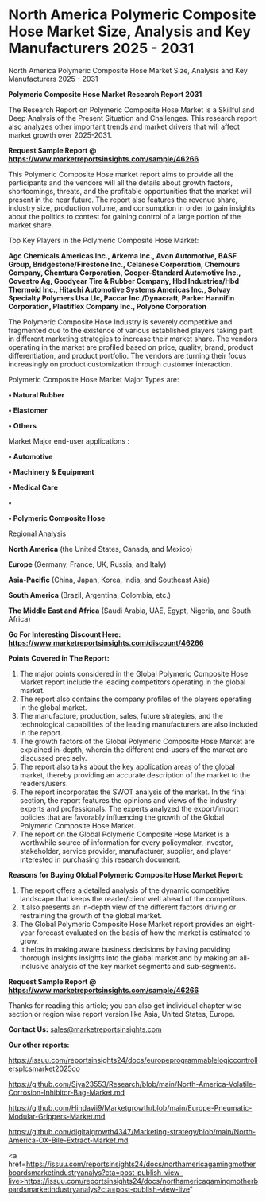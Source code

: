 # North America Polymeric Composite Hose Market Size, Analysis and Key Manufacturers 2025 - 2031
North America Polymeric Composite Hose Market Size, Analysis and Key Manufacturers 2025 - 2031

<strong>Polymeric Composite Hose Market Research Report 2031</strong>

The Research Report on Polymeric Composite Hose Market is a Skillful and Deep Analysis of the Present Situation and Challenges. This research report also analyzes other important trends and market drivers that will affect market growth over 2025-2031.

<strong>Request Sample Report @ <a href=https://www.marketreportsinsights.com/sample/46266>https://www.marketreportsinsights.com/sample/46266</a></strong>

This Polymeric Composite Hose market report aims to provide all the participants and the vendors will all the details about growth factors, shortcomings, threats, and the profitable opportunities that the market will present in the near future. The report also features the revenue share, industry size, production volume, and consumption in order to gain insights about the politics to contest for gaining control of a large portion of the market share.

Top Key Players in the Polymeric Composite Hose Market:

<strong>Agc Chemicals Americas Inc., Arkema Inc., Avon Automotive, BASF Group, Bridgestone/Firestone Inc., Celanese Corporation, Chemours Company, Chemtura Corporation, Cooper-Standard Automotive Inc., Covestro Ag, Goodyear Tire & Rubber Company, Hbd Industries/Hbd Thermoid Inc., Hitachi Automotive Systems Americas Inc., Solvay Specialty Polymers Usa Llc, Paccar Inc./Dynacraft, Parker Hannifin Corporation, Plastiflex Company Inc., Polyone Corporation</strong>

The Polymeric Composite Hose Industry is severely competitive and fragmented due to the existence of various established players taking part in different marketing strategies to increase their market share. The vendors operating in the market are profiled based on price, quality, brand, product differentiation, and product portfolio. The vendors are turning their focus increasingly on product customization through customer interaction.

Polymeric Composite Hose Market Major Types are:

<strong>•  Natural Rubber

•  Elastomer

•  Others</strong>

Market Major end-user applications :

<strong>•  Automotive

•  Machinery & Equipment

•  Medical Care

•  

•  Polymeric Composite Hose</strong>

Regional Analysis

</u><strong><b>North America</b></strong> (the United States, Canada, and Mexico)

<strong><b>Europe </b></strong>(Germany, France, UK, Russia, and Italy)

<strong><b>Asia-Pacific</b></strong> (China, Japan, Korea, India, and Southeast Asia)

<strong><b>South America</b></strong> (Brazil, Argentina, Colombia, etc.)

<strong><b>The Middle East and Africa</b></strong> (Saudi Arabia, UAE, Egypt, Nigeria, and South Africa)

<strong>Go For Interesting Discount Here: <a href=https://www.marketreportsinsights.com/discount/46266>https://www.marketreportsinsights.com/discount/46266</a></strong>

<strong>Points Covered in The Report:</strong>
<ol>
  <li>The major points considered in the Global Polymeric Composite Hose Market report include the leading competitors operating in the global market.</li>
  <li>The report also contains the company profiles of the players operating in the global market.</li>
  <li>The manufacture, production, sales, future strategies, and the technological capabilities of the leading manufacturers are also included in the report.</li>
  <li>The growth factors of the Global Polymeric Composite Hose Market are explained in-depth, wherein the different end-users of the market are discussed precisely.</li>
  <li>The report also talks about the key application areas of the global market, thereby providing an accurate description of the market to the readers/users.</li>
  <li>The report incorporates the SWOT analysis of the market. In the final section, the report features the opinions and views of the industry experts and professionals. The experts analyzed the export/import policies that are favorably influencing the growth of the Global Polymeric Composite Hose Market.</li>
  <li>The report on the Global Polymeric Composite Hose Market is a worthwhile source of information for every policymaker, investor, stakeholder, service provider, manufacturer, supplier, and player interested in purchasing this research document.</li>
</ol>
<strong>Reasons for Buying Global Polymeric Composite Hose Market Report:</strong>

<ol>
  <li>The report offers a detailed analysis of the dynamic competitive landscape that keeps the reader/client well ahead of the competitors.</li>
  <li>It also presents an in-depth view of the different factors driving or restraining the growth of the global market.</li>
  <li>The Global Polymeric Composite Hose Market report provides an eight-year forecast evaluated on the basis of how the market is estimated to grow.</li>
  <li>It helps in making aware business decisions by having providing thorough insights insights into the global market and by making an all-inclusive analysis of the key market segments and sub-segments.</li>
</ol>
<strong>Request Sample Report @ <a href=https://www.marketreportsinsights.com/sample/46266>https://www.marketreportsinsights.com/sample/46266</a></strong>


Thanks for reading this article; you can also get individual chapter wise section or region wise report version like Asia, United States, Europe.

<strong>Contact Us:</strong>
sales@marketreportsinsights.com

<strong>Our other reports:</strong>

<a href=https://issuu.com/reportsinsights24/docs/europeprogrammablelogiccontrollersplcsmarket2025co>https://issuu.com/reportsinsights24/docs/europeprogrammablelogiccontrollersplcsmarket2025co</a>

<a href=https://github.com/Siya23553/Research/blob/main/North-America-Volatile-Corrosion-Inhibitor-Bag-Market.md>https://github.com/Siya23553/Research/blob/main/North-America-Volatile-Corrosion-Inhibitor-Bag-Market.md</a>

<a href=https://github.com/Hindavii9/Marketgrowth/blob/main/Europe-Pneumatic-Modular-Grippers-Market.md>https://github.com/Hindavii9/Marketgrowth/blob/main/Europe-Pneumatic-Modular-Grippers-Market.md</a>

<a href=https://github.com/digitalgrowth4347/Marketing-strategy/blob/main/North-America-OX-Bile-Extract-Market.md>https://github.com/digitalgrowth4347/Marketing-strategy/blob/main/North-America-OX-Bile-Extract-Market.md</a>

<a href=https://issuu.com/reportsinsights24/docs/northamericagamingmotherboardsmarketindustryanalys?cta=post-publish-view-live>https://issuu.com/reportsinsights24/docs/northamericagamingmotherboardsmarketindustryanalys?cta=post-publish-view-live</a>"

